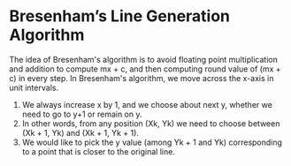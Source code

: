 # Bresenham’s Line Generation Algorithm

The idea of Bresenham's algorithm is to avoid floating point multiplication and addition to compute mx + c, 
and then computing round value of (mx + c) in every step. In Bresenham's algorithm, 
we move across the x-axis in unit intervals.


1. We always increase x by 1, and we choose about next y, whether we need to go to y+1 or remain on y. 
2. In other words, from any position (Xk, Yk) we need to choose between (Xk + 1, Yk) and (Xk + 1, Yk + 1).
3. We would like to pick the y value (among Yk + 1 and Yk) corresponding to a point that is closer to the original line.


